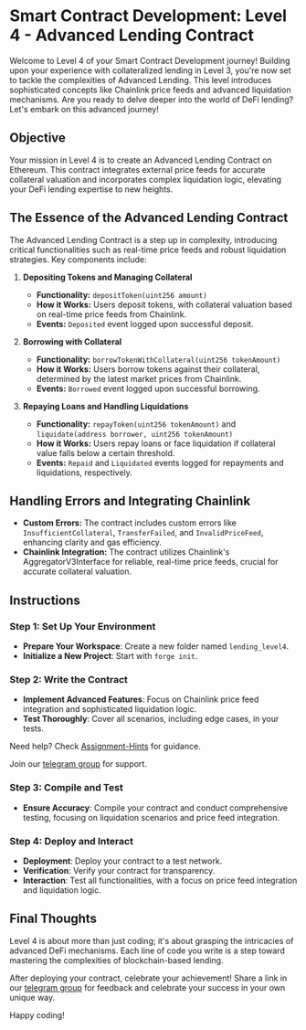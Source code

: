 # Smart Contract Development: Level 4 - Advanced Lending Contract

Welcome to Level 4 of your Smart Contract Development journey! Building upon your experience with collateralized lending in Level 3, you're now set to tackle the complexities of Advanced Lending. This level introduces sophisticated concepts like Chainlink price feeds and advanced liquidation mechanisms. Are you ready to delve deeper into the world of DeFi lending? Let's embark on this advanced journey!

## Objective

Your mission in Level 4 is to create an Advanced Lending Contract on Ethereum. This contract integrates external price feeds for accurate collateral valuation and incorporates complex liquidation logic, elevating your DeFi lending expertise to new heights.

## The Essence of the Advanced Lending Contract

The Advanced Lending Contract is a step up in complexity, introducing critical functionalities such as real-time price feeds and robust liquidation strategies. Key components include:

1. **Depositing Tokens and Managing Collateral**
   - **Functionality:** `depositToken(uint256 amount)`
   - **How it Works:** Users deposit tokens, with collateral valuation based on real-time price feeds from Chainlink.
   - **Events:** `Deposited` event logged upon successful deposit.

2. **Borrowing with Collateral**
   - **Functionality:** `borrowTokenWithCollateral(uint256 tokenAmount)`
   - **How it Works:** Users borrow tokens against their collateral, determined by the latest market prices from Chainlink.
   - **Events:** `Borrowed` event logged upon successful borrowing.

3. **Repaying Loans and Handling Liquidations**
   - **Functionality:** `repayToken(uint256 tokenAmount)` and `liquidate(address borrower, uint256 tokenAmount)`
   - **How it Works:** Users repay loans or face liquidation if collateral value falls below a certain threshold.
   - **Events:** `Repaid` and `Liquidated` events logged for repayments and liquidations, respectively.

## Handling Errors and Integrating Chainlink

- **Custom Errors:** The contract includes custom errors like `InsufficientCollateral`, `TransferFailed`, and `InvalidPriceFeed`, enhancing clarity and gas efficiency.
- **Chainlink Integration:** The contract utilizes Chainlink's AggregatorV3Interface for reliable, real-time price feeds, crucial for accurate collateral valuation.

## Instructions

### Step 1: Set Up Your Environment
- **Prepare Your Workspace**: Create a new folder named `lending_level4`.
- **Initialize a New Project**: Start with `forge init`.

### Step 2: Write the Contract
- **Implement Advanced Features**: Focus on Chainlink price feed integration and sophisticated liquidation logic.
- **Test Thoroughly**: Cover all scenarios, including edge cases, in your tests.

Need help? Check [Assignment-Hints](../Assignment-Hints/) for guidance.

Join our [telegram group](https://t.me/+vRIl8Wkm0B0zOTQx) for support.

### Step 3: Compile and Test
- **Ensure Accuracy**: Compile your contract and conduct comprehensive testing, focusing on liquidation scenarios and price feed integration.

### Step 4: Deploy and Interact
- **Deployment**: Deploy your contract to a test network.
- **Verification**: Verify your contract for transparency.
- **Interaction**: Test all functionalities, with a focus on price feed integration and liquidation logic.

## Final Thoughts

Level 4 is about more than just coding; it's about grasping the intricacies of advanced DeFi mechanisms. Each line of code you write is a step toward mastering the complexities of blockchain-based lending.

After deploying your contract, celebrate your achievement! Share a link in our [telegram group](https://t.me/+vRIl8Wkm0B0zOTQx) for feedback and celebrate your success in your own unique way.

Happy coding!
